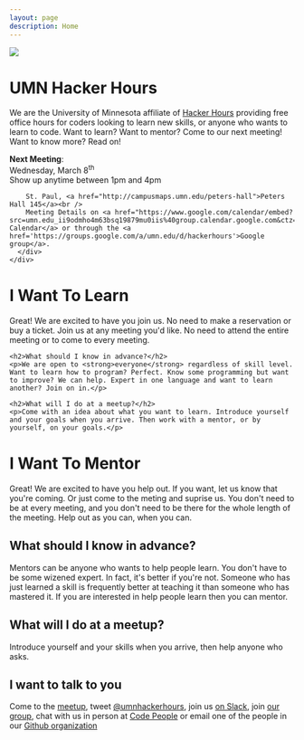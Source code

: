 ```yaml
---
layout: page
description: Home
---
```

<div class="page-header">
  <div class="row">
    <div class="col-md-2">
      <img src="img/logo.jpg" class="img-responsive" />
    </div>
    <div class="col-md-6">
      <h1>UMN Hacker Hours</h1>
      <p>We are the University of Minnesota affiliate of <a href="http://hackerhours.org/">Hacker Hours</a> providing free office hours for coders looking to learn new skills, or anyone who wants to learn to code. Want to learn? Want to mentor? Come to our next meeting! Want to know more? Read on!</p>
      <div class="alert alert-success" role="alert">
        <a class="anchor" id="next_meeting"></a>
        <strong>Next Meeting</strong>:<br />
        Wednesday, March 8<sup>th</sup><br />
        Show up anytime between 1pm and 4pm<br />
        <!-- East Bank, <a href="http://campusmaps.umn.edu/cooke-hall">Cooke Hall 214</a><br /> -->
        <!-- West Bank, <a href="http://campusmaps.umn.edu/hubert-h-humphrey-school-public-affairs">Humphrey 50B (AKA, the room in the back of the computer lab)</a><br /> -->
        <!-- St. Paul, <a href="http://campusmaps.umn.edu/peters-hall">Peters Hall 145</a><br /> -->
        <!-- The <strong>Code Kata Group</strong> will be discussing the <a href="https://github.com/exercism/x-common/blob/master/bob.md">Bob kata</a> from 2:30 - 4pm<br /> -->
        <!-- The <strong>Refactoring Reading Group</strong> will be discussing the <a href="https://refactoring.guru/smells/long-method">Long Method Smell</a> from 3 - 4pm<br /> -->

        St. Paul, <a href="http://campusmaps.umn.edu/peters-hall">Peters Hall 145</a><br />
        Meeting Details on <a href="https://www.google.com/calendar/embed?src=umn.edu_ii9odmho4m63bsq19879mu0iis%40group.calendar.google.com&ctz=America/Chicago">Our Calendar</a> or through the <a href='https://groups.google.com/a/umn.edu/d/hackerhours'>Google group</a>.
      </div>
    </div>
  </div>
</div>

<div class="row">
  <div class="col-md-6">
    <h1>I Want To Learn</h1>
    <p>Great! We are excited to have you join us. No need to make a reservation or buy a ticket. Join us at any meeting you'd like. No need to attend the entire meeting or to come to every meeting.</p>

    <h2>What should I know in advance?</h2>
    <p>We are open to <strong>everyone</strong> regardless of skill level. Want to learn how to program? Perfect. Know some programming but want to improve? We can help. Expert in one language and want to learn another? Join on in.</p>

    <h2>What will I do at a meetup?</h2>
    <p>Come with an idea about what you want to learn. Introduce yourself and your goals when you arrive. Then work with a mentor, or by yourself, on your goals.</p>
  </div>
  <div class="col-md-6">
    <h1>I Want To Mentor</h1>
    <p>Great! We are excited to have you help out. If you want, let us know that you're coming. Or just come to the meting and suprise us. You don't need to be at every meeting, and you don't need to be there for the whole length of the meeting. Help out as you can, when you can.</p> 
    <h2>What should I know in advance?</h2>
    <p>Mentors can be anyone who wants to help people learn. You don't have to be some wizened expert. In fact, it's better if you're not. Someone who has just learned a skill is frequently better at teaching it than someone who has mastered it. If you are interested in help people learn then you can mentor.</p>
    <h2>What will I do at a meetup?</h2>
    <p>Introduce yourself and your skills when you arrive, then help anyone who asks.</p>
  </div>
</div>

## I want to talk to you

Come to the [meetup](#next_meeting), tweet [@umnhackerhours](https://twitter.com/umnhackerhours), join us [on Slack](https://umnhackerhours.slack.com/), join [our group](https://groups.google.com/a/umn.edu/d/hackerhours), chat with us in person at [Code People](http://code-people.umn.edu/) or email one of the people in our [Github organization](https://github.com/umnhackerhours)
